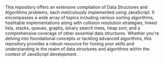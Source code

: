 This repository offers an extensive compilation of Data Structures and Algorithms problems, each meticulously implemented using JavaScript. 
It encompasses a wide array of topics including various sorting algorithms, hashtable implementations along with collision resolution strategies, linked lists, stacks, queues, graphs, binary search trees, heap sort, and a comprehensive coverage of other essential data structures. 
Whether you're delving into foundational concepts or tackling advanced algorithms, this repository provides a robust resource for honing your skills and understanding in the realm of data structures and algorithms within the context of JavaScript development.
